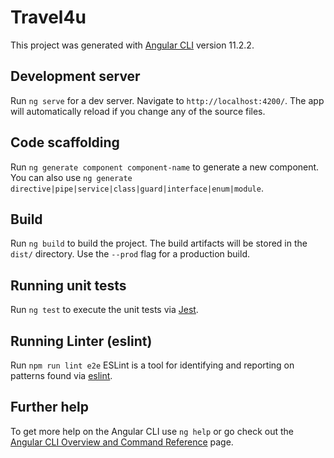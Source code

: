 # Travel4u

This project was generated with [Angular CLI](https://github.com/angular/angular-cli) version 11.2.2.

## Development server

Run `ng serve` for a dev server. Navigate to `http://localhost:4200/`. The app will automatically reload if you change any of the source files.

## Code scaffolding

Run `ng generate component component-name` to generate a new component. You can also use `ng generate directive|pipe|service|class|guard|interface|enum|module`.

## Build

Run `ng build` to build the project. The build artifacts will be stored in the `dist/` directory. Use the `--prod` flag for a production build.

## Running unit tests

Run `ng test` to execute the unit tests via [Jest](https://jestjs.io/docs).

## Running Linter (eslint)

Run `npm run lint e2e` ESLint is a tool for identifying and reporting on patterns found via [eslint](https://eslint.org/docs/user-guide/getting-started).

## Further help

To get more help on the Angular CLI use `ng help` or go check out the [Angular CLI Overview and Command Reference](https://angular.io/cli) page.
